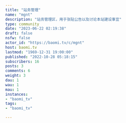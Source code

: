 ```yaml
---
title: "站务管理" 
name: "mgnt"
description: "站务管理区，用于张贴公告以及讨论本站建设事宜"
type: community
date: "2023-06-22 02:19:38"
draft: false
nsfw: false
actor_id: "https://baomi.tv/c/mgnt"
host: baomi.tv
lastmod: "1969-12-31 19:00:00"
published: "2022-10-28 05:18:15"
subscribers: 16
posts: 3
comments: 6
weight: 3
dau: 1
wau: 1
mau: 1
instances:
- "baomi_tv"
tags: 
- "baomi_tv"

---
```

